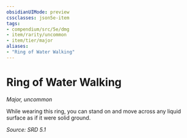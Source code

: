 ```yaml
---
obsidianUIMode: preview
cssclasses: json5e-item
tags:
- compendium/src/5e/dmg
- item/rarity/uncommon
- item/tier/major
aliases: 
- "Ring of Water Walking"
---
```

# Ring of Water Walking
*Major, uncommon*  


While wearing this ring, you can stand on and move across any liquid surface as if it were solid ground.

*Source: SRD 5.1*